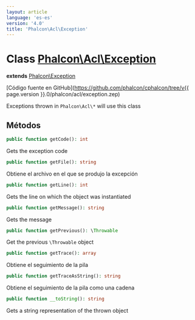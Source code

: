 ```yaml
---
layout: article
language: 'es-es'
version: '4.0'
title: 'Phalcon\Acl\Exception'
---
```

# Class [Phalcon\Acl\Exception](Phalcon_Acl_Exception)

**extends** [Phalcon\Exception](Phalcon_Exception)

[Código fuente en GitHub](https://github.com/phalcon/cphalcon/tree/v{{ page.version }}.0/phalcon/acl/exception.zep)

Exceptions thrown in `Phalcon\Acl\*` will use this class

## Métodos

```php
public function getCode(): int
```

Gets the exception code

```php
public function getFile(): string
```

Obtiene el archivo en el que se produjo la excepción

```php
public function getLine(): int
```

Gets the line on which the object was instantiated

```php
public function getMessage(): string
```

Gets the message

```php
public function getPrevious(): \Throwable
```

Get the previous `\Throwable` object

```php
public function getTrace(): array
```

Obtiene el seguimiento de la pila

```php
public function getTraceAsString(): string
```

Obtiene el seguimiento de la pila como una cadena

```php
public function __toString(): string
```

Gets a string representation of the thrown object